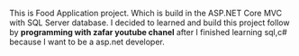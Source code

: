 This is Food Application project.  Which is build in the ASP.NET Core MVC with SQL Server database. 
I decided to learned and build this project follow by **programming with zafar youtube chanel** after I finished learning sql,c# because I want to be a asp.net developer.
